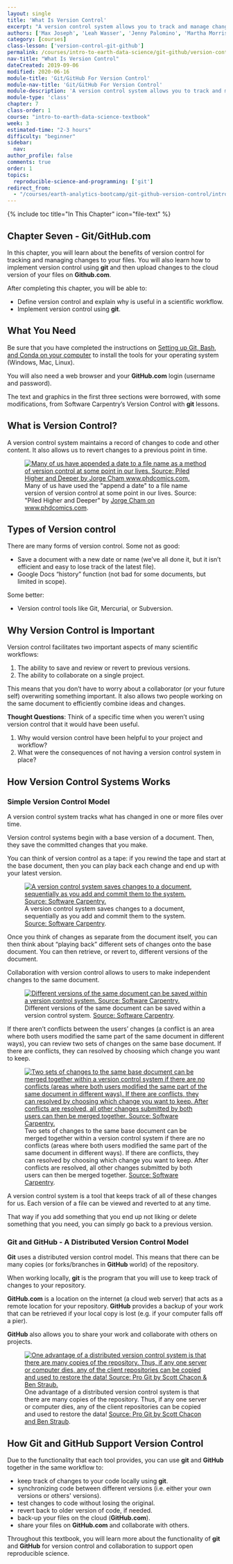 ```yaml
---
layout: single
title: 'What Is Version Control'
excerpt: "A version control system allows you to track and manage changes to your files. Learn benefits of version control for scientific workflows and how git and GitHub.com support version control."
authors: ['Max Joseph', 'Leah Wasser', 'Jenny Palomino', 'Martha Morrissey']
category: [courses]
class-lesson: ['version-control-git-github']
permalink: /courses/intro-to-earth-data-science/git-github/version-control/
nav-title: "What Is Version Control"
dateCreated: 2019-09-06
modified: 2020-06-16
module-title: 'Git/GitHub For Version Control'
module-nav-title: 'Git/GitHub For Version Control'
module-description: 'A version control system allows you to track and manage changes to your files. Learn how to get started with version control using git and GitHub.com.'
module-type: 'class'
chapter: 7
class-order: 1
course: "intro-to-earth-data-science-textbook"
week: 3
estimated-time: "2-3 hours"
difficulty: "beginner"
sidebar:
  nav:
author_profile: false
comments: true
order: 1
topics:
  reproducible-science-and-programming: ['git']
redirect_from:
  - "/courses/earth-analytics-bootcamp/git-github-version-control/intro-version-control/"
---
```


{% include toc title="In This Chapter" icon="file-text" %}

<div class='notice--success' markdown="1">

## <i class="fa fa-ship" aria-hidden="true"></i> Chapter Seven - Git/GitHub.com

In this chapter, you will learn about the benefits of version control for tracking and managing changes to your files. You will also learn how to implement version control using **git** and then upload changes to the cloud version of your files on **Github.com**. 

After completing this chapter, you will be able to:

* Define version control and explain why is useful in a scientific workflow.
* Implement version control using **git**.


## <i class="fa fa-check-square-o fa-2" aria-hidden="true"></i> What You Need

Be sure that you have completed the instructions on <a href="{{ site.url }}/workshops/setup-earth-analytics-python/setup-git-bash-conda/">Setting up Git, Bash, and Conda on your computer</a> to install the tools for your operating system (Windows, Mac, Linux). 

You will also need a web browser and your **GitHub.com** login (username and password).

</div>

The text and graphics in the first three sections were borrowed, with some modifications, from Software Carpentry’s Version Control with **git** lessons.

 
## What is Version Control?

A version control system maintains a record of changes to code and other content. It also allows us to revert changes to a previous point in time.

<figure>
   <a href="{{ site.url }}/images/earth-analytics/git-version-control/final-doc-phd-comics.gif">
   <img src="{{ site.url }}/images/earth-analytics/git-version-control/final-doc-phd-comics.gif" alt="Many of us have appended a date to a file name as a method of version control at some point in our lives. Source: Piled Higher and Deeper by Jorge Cham www.phdcomics.com."></a>
   <figcaption> Many of us have used the "append a date" to a file name version of version control at some point in our lives. Source: "Piled Higher and Deeper" by <a href="http://phdcomics.com/comics/archive/phd101212s.gif">Jorge Cham on www.phdcomics.com</a>.
   </figcaption>
</figure>

## Types of Version control

There are many forms of version control. Some not as good:

* Save a document with a new date or name (we’ve all done it, but it isn’t efficient and easy to lose track of the latest file).
* Google Docs “history” function (not bad for some documents, but limited in scope).

Some better:

* Version control tools like Git, Mercurial, or Subversion.

## Why Version Control is Important

Version control facilitates two important aspects of many scientific workflows:

1. The ability to save and review or revert to previous versions.
2. The ability to collaborate on a single project.

This means that you don’t have to worry about a collaborator (or your future self) overwriting something important. It also allows two people working on the same document to efficiently combine ideas and changes.


<div class="notice" markdown="1">

<i class="fa fa-star"></i>**Thought Questions**: Think of a specific time when you weren’t using version control that it would have been useful.

1. Why would version control have been helpful to your project and workflow?
2. What were the consequences of not having a version control system in place?

</div>


## How Version Control Systems Works

### Simple Version Control Model

A version control system tracks what has changed in one or more files over time. 

Version control systems begin with a base version of a document. Then, they save the committed changes that you make. 

You can think of version control as a tape: if you rewind the tape and start at the base document, then you can play back each change and end up with your latest version.

<figure>
   <a href="{{ site.url }}/images/earth-analytics/git-version-control/git-play-changes.png">
   <img src="{{ site.url }}/images/earth-analytics/git-version-control/git-play-changes.png" alt="A version control system saves changes to a document, sequentially as you add and commit them to the system. Source: Software Carpentry."></a>
   <figcaption> A version control system saves changes to a document, sequentially as you add and commit them to the system. <a href="http://swcarpentry.github.io/git-novice/fig/play-changes.svg">Source: Software Carpentry</a>.
   </figcaption>
</figure>

Once you think of changes as separate from the document itself, you can then think about “playing back” different sets of changes onto the base document. You can then retrieve, or revert to, different versions of the document.

Collaboration with version control allows to users to make independent changes to the same document.

<figure>
   <a href="{{ site.url }}/images/earth-analytics/git-version-control/git-versions.png">
   <img src="{{ site.url }}/images/earth-analytics/git-version-control/git-versions.png" alt="Different versions of the same document can be saved within a version control system. Source: Software Carpentry."></a>
   <figcaption> Different versions of the same document can be saved within a version control system. <a href="http://swcarpentry.github.io/git-novice/fig/versions.svg">Source: Software Carpentry</a>.
   </figcaption>
</figure>

If there aren’t conflicts between the users’ changes (a conflict is an area where both users modified the same part of the same document in different ways), you can review two sets of changes on the same base document. If there are conflicts, they can resolved by choosing which change you want to keep.

<figure>
   <a href="{{ site.url }}/images/earth-analytics/git-version-control/git-merge.png">
   <img src="{{ site.url }}/images/earth-analytics/git-version-control/git-merge.png" alt="Two sets of changes to the same base document can be merged together within a version control system if there are no conflicts (areas where both users modified the same part of the same document in different ways). If there are conflicts, they can resolved by choosing which change you want to keep. After conflicts are resolved, all other changes submitted by both users can then be merged together. Source: Software Carpentry."></a>
   <figcaption> Two sets of changes to the same base document can be merged together within a version control system if there are no conflicts (areas where both users modified the same part of the same document in different ways). If there are conflicts, they can resolved by choosing which change you want to keep. After conflicts are resolved, all other changes submitted by both users can then be merged together. <a href="http://swcarpentry.github.io/git-novice/fig/merge.svg">Source: Software Carpentry</a>.
   </figcaption>
</figure>

A version control system is a tool that keeps track of all of these changes for us. Each version of a file can be viewed and reverted to at any time. 

That way if you add something that you end up not liking or delete something that you need, you can simply go back to a previous version. 


### Git and GitHub - A Distributed Version Control Model

**Git** uses a distributed version control model. This means that there can be many copies (or forks/branches in **GitHub** world) of the repository. 

When working locally, **git** is the program that you will use to keep track of changes to your repository. 

**GitHub.com** is a location on the internet (a cloud web server) that acts as a remote location for your repository. **GitHub** provides a backup of your work that can be retrieved if your local copy is lost (e.g. if your computer falls off a pier).

**GitHub** also allows you to share your work and collaborate with others on projects.

<figure>
   <a href="{{ site.url }}/images/earth-analytics/git-version-control/git-distributed-version-control-model.png">
   <img src="{{ site.url }}/images/earth-analytics/git-version-control/git-distributed-version-control-model.png" alt="One advantage of a distributed version control system is that there are many copies of the repository. Thus, if any one server or computer dies, any of the client repositories can be copied and used to restore the data! Source: Pro Git by Scott Chacon & Ben Straub. "></a>
   <figcaption> One advantage of a distributed version control system is that there are many copies of the repository. Thus, if any one server or computer dies, any of the client repositories can be copied and used to restore the data! <a href="https://git-scm.com/book/en/v2/book/01-introduction/images/distributed.png">Source: Pro Git by Scott Chacon and Ben Straub</a>.
    </figcaption>
</figure>    

## How Git and GitHub Support Version Control

Due to the functionality that each tool provides, you can use **git** and **GitHub** together in the same workflow to:
* keep track of changes to your code locally using **git**.
* synchronizing code between different versions (i.e. either your own versions or others' versions).
* test changes to code without losing the original.
* revert back to older version of code, if needed.
* back-up your files on the cloud (**GitHub.com**).
* share your files on **GitHub.com** and collaborate with others.

Throughout this textbook, you will learn more about the functionality of **git** and **GitHub** for version control and collaboration to support open reproducible science.  

